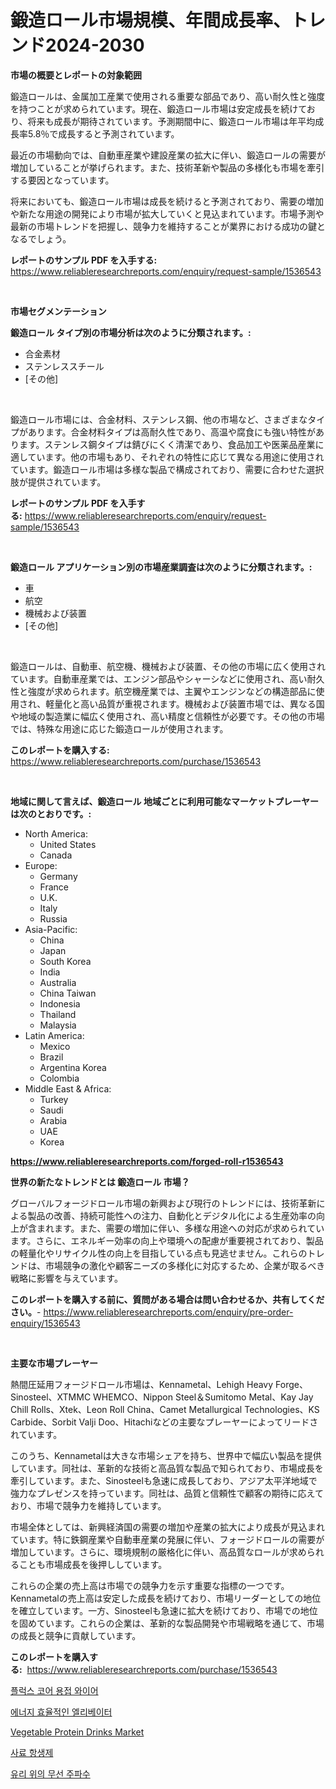 <p><h1>鍛造ロール市場規模、年間成長率、トレンド2024-2030</h1></p><p><strong>市場の概要とレポートの対象範囲</strong></p>
<p><p>鍛造ロールは、金属加工産業で使用される重要な部品であり、高い耐久性と強度を持つことが求められています。現在、鍛造ロール市場は安定成長を続けており、将来も成長が期待されています。予測期間中に、鍛造ロール市場は年平均成長率5.8％で成長すると予測されています。</p><p>最近の市場動向では、自動車産業や建設産業の拡大に伴い、鍛造ロールの需要が増加していることが挙げられます。また、技術革新や製品の多様化も市場を牽引する要因となっています。</p><p>将来においても、鍛造ロール市場は成長を続けると予測されており、需要の増加や新たな用途の開発により市場が拡大していくと見込まれています。市場予測や最新の市場トレンドを把握し、競争力を維持することが業界における成功の鍵となるでしょう。</p></p>
<p><strong>レポートのサンプル PDF を入手する:</strong> <a href="https://www.reliableresearchreports.com/enquiry/request-sample/1536543">https://www.reliableresearchreports.com/enquiry/request-sample/1536543</a></p>
<p>&nbsp;</p>
<p><strong>市場セグメンテーション</strong></p>
<p><strong>鍛造ロール タイプ別の市場分析は次のように分類されます。:</strong></p>
<p><ul><li>合金素材</li><li>ステンレススチール</li><li>[その他]</li></ul></p>
<p>&nbsp;</p>
<p><p>鍛造ロール市場には、合金材料、ステンレス鋼、他の市場など、さまざまなタイプがあります。合金材料タイプは高耐久性であり、高温や腐食にも強い特性があります。ステンレス鋼タイプは錆びにくく清潔であり、食品加工や医薬品産業に適しています。他の市場もあり、それぞれの特性に応じて異なる用途に使用されています。鍛造ロール市場は多様な製品で構成されており、需要に合わせた選択肢が提供されています。</p></p>
<p><strong>レポートのサンプル PDF を入手する:</strong>&nbsp;<a href="https://www.reliableresearchreports.com/enquiry/request-sample/1536543">https://www.reliableresearchreports.com/enquiry/request-sample/1536543</a></p>
<p>&nbsp;</p>
<p><strong> 鍛造ロール アプリケーション別の市場産業調査は次のように分類されます。:</strong></p>
<p><ul><li>車</li><li>航空</li><li>機械および装置</li><li>[その他]</li></ul></p>
<p>&nbsp;</p>
<p><p>鍛造ロールは、自動車、航空機、機械および装置、その他の市場に広く使用されています。自動車産業では、エンジン部品やシャーシなどに使用され、高い耐久性と強度が求められます。航空機産業では、主翼やエンジンなどの構造部品に使用され、軽量化と高い品質が重視されます。機械および装置市場では、異なる国や地域の製造業に幅広く使用され、高い精度と信頼性が必要です。その他の市場では、特殊な用途に応じた鍛造ロールが使用されます。</p></p>
<p><strong>このレポートを購入する:</strong>&nbsp; <a href="https://www.reliableresearchreports.com/purchase/1536543">https://www.reliableresearchreports.com/purchase/1536543</a></p>
<p>&nbsp;</p>
<p><strong>地域に関して言えば、鍛造ロール 地域ごとに利用可能なマーケットプレーヤーは次のとおりです。:</strong></p>
<p><ul>
    <li>
        North America:
        <ul>
            <li>United States</li>
            <li>Canada</li>
        </ul>
    </li>
    <li>
        Europe:
        <ul>
            <li>Germany</li>
            <li>France</li>
            <li>U.K.</li>
            <li>Italy</li>
            <li>Russia</li>
        </ul>
    </li>
    <li>
        Asia-Pacific:
        <ul>
            <li>China</li>
            <li>Japan</li>
            <li>South Korea</li>
            <li>India</li>
            <li>Australia</li>
            <li>China Taiwan</li>
            <li>Indonesia</li>
            <li>Thailand</li>
            <li>Malaysia</li>
        </ul>
    </li>
    <li>
        Latin America:
        <ul>
            <li>Mexico</li>
            <li>Brazil</li>
            <li>Argentina Korea</li>
            <li>Colombia</li>
        </ul>
    </li>
    <li>
        Middle East & Africa:
        <ul>
            <li>Turkey</li>
            <li>Saudi</li>
            <li>Arabia</li>
            <li>UAE</li>
            <li>Korea</li>
        </ul>
    </li>
    </ul></p>
<p><strong><a href="https://www.reliableresearchreports.com/forged-roll-r1536543">https://www.reliableresearchreports.com/forged-roll-r1536543</a></strong>&nbsp;</p>
<p><strong>世界の新たなトレンドとは 鍛造ロール 市場？</strong></p>
<p><p>グローバルフォージドロール市場の新興および現行のトレンドには、技術革新による製品の改善、持続可能性への注力、自動化とデジタル化による生産効率の向上が含まれます。また、需要の増加に伴い、多様な用途への対応が求められています。さらに、エネルギー効率の向上や環境への配慮が重要視されており、製品の軽量化やリサイクル性の向上を目指している点も見逃せません。これらのトレンドは、市場競争の激化や顧客ニーズの多様化に対応するため、企業が取るべき戦略に影響を与えています。</p></p>
<p><strong>このレポートを購入する前に、質問がある場合は問い合わせるか、共有してください。</strong>- <a href="https://www.reliableresearchreports.com/enquiry/pre-order-enquiry/1536543">https://www.reliableresearchreports.com/enquiry/pre-order-enquiry/1536543</a></p>
<p>&nbsp;</p>
<p><strong>主要な市場プレーヤー</strong></p>
<p><p>熱間圧延用フォージドロール市場は、Kennametal、Lehigh Heavy Forge、Sinosteel、XTMMC WHEMCO、Nippon Steel＆Sumitomo Metal、Kay Jay Chill Rolls、Xtek、Leon Roll China、Camet Metallurgical Technologies、KS Carbide、Sorbit Valji Doo、Hitachiなどの主要なプレーヤーによってリードされています。</p><p>このうち、Kennametalは大きな市場シェアを持ち、世界中で幅広い製品を提供しています。同社は、革新的な技術と高品質な製品で知られており、市場成長を牽引しています。また、Sinosteelも急速に成長しており、アジア太平洋地域で強力なプレゼンスを持っています。同社は、品質と信頼性で顧客の期待に応えており、市場で競争力を維持しています。</p><p>市場全体としては、新興経済国の需要の増加や産業の拡大により成長が見込まれています。特に鉄鋼産業や自動車産業の発展に伴い、フォージドロールの需要が増加しています。さらに、環境規制の厳格化に伴い、高品質なロールが求められることも市場成長を後押ししています。</p><p>これらの企業の売上高は市場での競争力を示す重要な指標の一つです。Kennametalの売上高は安定した成長を続けており、市場リーダーとしての地位を確立しています。一方、Sinosteelも急速に拡大を続けており、市場での地位を固めています。これらの企業は、革新的な製品開発や市場戦略を通じて、市場の成長と競争に貢献しています。</p></p>
<p><strong>このレポートを購入する:</strong>&nbsp;&nbsp;<a href="https://www.reliableresearchreports.com/purchase/1536543">https://www.reliableresearchreports.com/purchase/1536543</a></p>
<p><p><a href="https://github.com/Penelolack456456/Market-Research-Report-List-1/blob/main/244129916989.md">플럭스 코어 용접 와이어</a></p><p><a href="https://medium.com/@jackieshlerin9805/%EC%97%90%EB%84%88%EC%A7%80-%ED%9A%A8%EC%9C%A8-%EC%97%98%EB%A6%AC%EB%B2%A0%EC%9D%B4%ED%84%B0-%EC%8B%9C%EC%9E%A5-%EB%8F%99%ED%96%A5-%EB%B0%8F-%EC%8B%9C%EC%9E%A5-%EB%B6%84%EC%84%9D%EC%9D%80-2024-2031%EB%85%84-%EA%B8%B0%EA%B0%84%EC%9D%84-%EC%98%88%EC%B8%A1%ED%95%98%EA%B3%A0-%EC%9E%88%EC%8A%B5%EB%8B%88%EB%8B%A4-6b362478f853">에너지 효율적인 엘리베이터</a></p><p><a href="https://github.com/kathiaseamanalvaradovlprc2h/Market-Research-Report-List-1/blob/main/vegetable-protein-drinks-market.md">Vegetable Protein Drinks Market</a></p><p><a href="https://medium.com/@chancelesch/%ED%95%AD%EC%83%9D%EC%A0%9C-%EC%8B%9C%EC%9E%A5-%EC%9C%A0%ED%98%95-%EC%9D%91%EC%9A%A9-%EB%B0%8F-%EC%A7%80%EB%A6%AC%EC%97%90-%EB%8C%80%ED%95%9C-%ED%8F%AC%EA%B4%84%EC%A0%81-%ED%8F%89%EA%B0%80-4e5833b5f381">사료 항생제</a></p><p><a href="https://github.com/vsr06p4p49/Market-Research-Report-List-1/blob/main/934112416988.md">유리 위의 무선 주파수</a></p></p>
